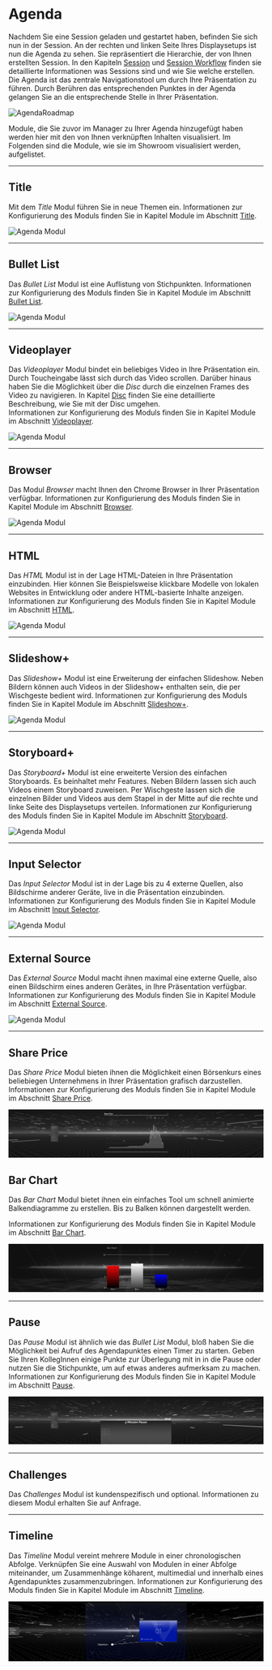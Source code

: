 # Agenda

Nachdem Sie eine Session geladen und gestartet haben, befinden Sie sich nun in der Session. An der rechten und linken Seite Ihres Displaysetups ist nun die Agenda zu sehen. Sie repräsentiert die Hierarchie, der von Ihnen erstellten Session. In den Kapiteln [Session](006_sessions.md) und [Session Workflow](051_sessionworkflow.md) finden sie detaillierte Informationen was Sessions sind und wie Sie welche erstellen.
Die Agenda ist das zentrale Navigationstool um durch Ihre Präsentation zu führen. Durch Berühren das entsprechenden Punktes in der Agenda gelangen Sie an die entsprechende Stelle in Ihrer Präsentation.


![AgendaRoadmap](../img/Showroom/Disc_Gifs/Agenda_InOut.gif)

Module, die Sie zuvor im Manager zu Ihrer Agenda hinzugefügt haben werden hier mit den von Ihnen verknüpften Inhalten visualisiert. Im Folgenden sind die Module, wie sie im Showroom visualisiert werden, aufgelistet. 
***
## Title

Mit dem *Title* Modul führen Sie in neue Themen ein.
Informationen zur Konfigurierung des Moduls finden Sie in Kapitel Module im Abschnitt [Title](012_title.md).


![Agenda Modul](../img/Showroom/Agenda_Headline.png)
***
## Bullet List

Das *Bullet List* Modul ist eine Auflistung von Stichpunkten.
Informationen zur Konfigurierung des Moduls finden Sie in Kapitel Module im Abschnitt [Bullet List](013_bulletlist.md).

![Agenda Modul](../img/Showroom/Agenda_Bulletlist.png)
***

## Videoplayer

Das *Videoplayer* Modul bindet ein beliebiges Video in Ihre Präsentation ein. Durch Toucheingabe lässt sich durch das Video scrollen. Darüber hinaus haben Sie die Möglichkeit über die *Disc* durch die einzelnen Frames des Video zu navigieren. In Kapitel [Disc](057_disc.md) finden Sie eine detaillierte Beschreibung, wie Sie mit der Disc umgehen.  
Informationen zur Konfigurierung des Moduls finden Sie in Kapitel Module im Abschnitt [Videoplayer](017_videoplayer.md).

![Agenda Modul](../img/Showroom/Agenda_Videoplayer.png)

***
## Browser

Das Modul *Browser* macht Ihnen den Chrome Browser in Ihrer Präsentation verfügbar. 
Informationen zur Konfigurierung des Moduls finden Sie in Kapitel Module im Abschnitt [Browser](014_browser.md).

![Agenda Modul](../img/Showroom/Agenda_Browser.png)

***

## HTML

Das *HTML* Modul ist in der Lage HTML-Dateien in Ihre Präsentation einzubinden. Hier können Sie Beispielsweise klickbare Modelle von lokalen Websites in Entwicklung oder andere HTML-basierte Inhalte anzeigen.
Informationen zur Konfigurierung des Moduls finden Sie in Kapitel Module im Abschnitt [HTML](015_html.md).

![Agenda Modul](../img/Showroom/Agenda_HTML_2.png)
<!---
***

## Slideshow

Das *Slideshow* Modul ist eine Bildergallerie, die per Wischgeste bedient wird. 
Informationen zur Konfigurierung des Moduls finden Sie in Kapitel Module im Abschnitt [Slideshow](Module_Manager/slideshow.md).

![Agenda Modul](../img/Showroom/Agenda_Slideshow.png)
--->
***
## Slideshow+

Das *Slideshow+* Modul ist eine Erweiterung der einfachen Slideshow. Neben Bildern können auch Videos in der Slideshow+ enthalten sein, die per Wischgeste bedient wird. 
Informationen zur Konfigurierung des Moduls finden Sie in Kapitel Module im Abschnitt [Slideshow+](019_slideshowplus.md).

![Agenda Modul](../img/Showroom/Agenda_Slideshowplus.PNG)
***
<!--
## Storyboard

Das *Storyboard* Modul ist ein hilfreiches Tool um Bspw. ganze Bildsequenzen auf Ihrem Displaysetup auszulegen um einen besseren Überblick zubekommen. Per Wischgeste lassen sich die einzelnen Bilder aus dem Stapel in der Mitte auf die rechte und linke Seite des Displaysetups verteilen.
Informationen zur Konfigurierung des Moduls finden Sie in Kapitel Module im Abschnitt [Storyboard](Module_Manager/storyboard.md).

![Agenda Modul](img/Showroom/Agenda_Storyboard-1.png)
![Agenda Modul](img/Showroom/Agenda_Storyboard-2.png)
***
-->
## Storyboard+

Das *Storyboard+* Modul ist eine erweiterte Version des einfachen Storyboards. Es beinhaltet mehr Features. Neben Bildern lassen sich auch Videos einem Storyboard zuweisen. Per Wischgeste lassen sich die einzelnen Bilder und Videos aus dem Stapel in der Mitte auf die rechte und linke Seite des Displaysetups verteilen.
Informationen zur Konfigurierung des Moduls finden Sie in Kapitel Module im Abschnitt [Storyboard](022_storyboardplus.md).

![Agenda Modul](img/Showroom/Agenda_Storyboardplus.PNG)
***

## Input Selector

Das *Input Selector* Modul ist in der Lage bis zu 4 externe Quellen, also Bildschirme anderer Geräte, live in die Präsentation einzubinden.
Informationen zur Konfigurierung des Moduls finden Sie in Kapitel Module im Abschnitt [Input Selector](023_inputselector.md).

![Agenda Modul](img/Showroom/Agenda_InputSelector.png)
***
## External Source

Das *External Source* Modul macht ihnen maximal eine externe Quelle, also einen Bildschirm eines anderen Gerätes, in Ihre Präsentation verfügbar.
Informationen zur Konfigurierung des Moduls finden Sie in Kapitel Module im Abschnitt [External Source](021_externalsource.md).

![Agenda Modul](img/Showroom/Agenda_ExternalSource.png)
***
## Share Price

Das *Share Price* Modul bieten ihnen die Möglichkeit einen Börsenkurs eines beliebiegen Unternehmens in Ihrer Präsentation grafisch darzustellen.
Informationen zur Konfigurierung des Moduls finden Sie in Kapitel Module im Abschnitt [Share Price](018_shareprice.md).

![Agenda Modul](img/Showroom/Agenda_SharePrice.png)


## Bar Chart
Das *Bar Chart* Modul bietet ihnen ein einfaches Tool um schnell animierte Balkendiagramme zu erstellen. Bis zu Balken können dargestellt werden.

Informationen zur Konfigurierung des Moduls finden Sie in Kapitel Module im Abschnitt [Bar Chart](020_barchart.md).

![Agenda Modul](img/Showroom/Agenda_BarChart.PNG)

***
## Pause

Das *Pause* Modul ist ähnlich wie das *Bullet List* Modul, bloß haben Sie die Möglichkeit bei Aufruf des Agendapunktes einen Timer zu starten. Geben Sie Ihren KollegInnen einige Punkte zur Überlegung mit in in die Pause oder nutzen Sie die Stichpunkte, um auf etwas anderes aufmerksam zu machen. Informationen zur Konfigurierung des Moduls finden Sie in Kapitel Module im Abschnitt [Pause](016_pause.md).

![Agenda Modul](img/Showroom/Agenda_Pause.png)
***
## Challenges

Das *Challenges* Modul ist kundenspezifisch und optional. Informationen zu diesem Modul erhalten Sie auf Anfrage.


***
## Timeline

Das *Timeline* Modul vereint mehrere Module in einer chronologischen Abfolge. Verknüpfen Sie eine Auswahl von Modulen in einer Abfolge miteinander, um Zusammenhänge köharent, multimedial und innerhalb eines Agendapunktes zusammenzubringen. Informationen zur Konfigurierung des Moduls finden Sie in Kapitel Module im Abschnitt [Timeline](025_timeline.md).

![Agenda Modul](img/Showroom/Agenda_Timeline.png)
<!---
Folgende Module stehen Ihnen innerhalb einer Station jeweils zur Verfügung:

- Videoplayer
- Slideshow+
- Browser
- HTML
- Live Input
--->
